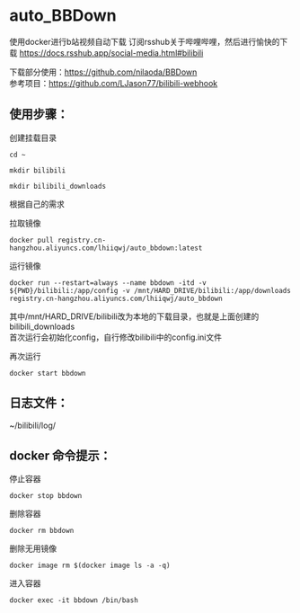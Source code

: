 # auto_BBDown
使用docker进行b站视频自动下载
订阅rsshub关于哔哩哔哩，然后进行愉快的下载
https://docs.rsshub.app/social-media.html#bilibili

下载部分使用：https://github.com/nilaoda/BBDown  
参考项目：https://github.com/LJason77/bilibili-webhook

## 使用步骤：
创建挂载目录
```shell
cd ~
```
```shell
mkdir bilibili
```
```shell
mkdir bilibili_downloads
```
根据自己的需求

拉取镜像
```shell
docker pull registry.cn-hangzhou.aliyuncs.com/lhiiqwj/auto_bbdown:latest
```
运行镜像
```shell
docker run --restart=always --name bbdown -itd -v ${PWD}/bilibili:/app/config -v /mnt/HARD_DRIVE/bilibili:/app/downloads registry.cn-hangzhou.aliyuncs.com/lhiiqwj/auto_bbdown
```
其中/mnt/HARD_DRIVE/bilibili改为本地的下载目录，也就是上面创建的bilibili_downloads  
首次运行会初始化config，自行修改bilibili中的config.ini文件

再次运行
```shell
docker start bbdown
```

## 日志文件：
~/bilibili/log/


## docker 命令提示：

停止容器
```shell
docker stop bbdown
```
删除容器
```shell
docker rm bbdown
```
删除无用镜像
```shell
docker image rm $(docker image ls -a -q)
```
进入容器
```shell
docker exec -it bbdown /bin/bash
```
